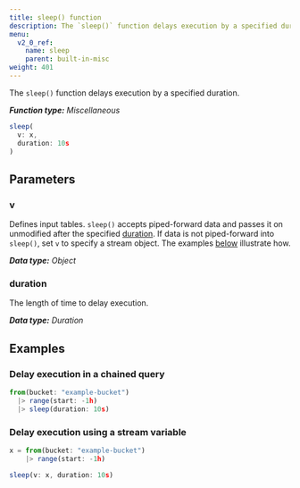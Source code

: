 ```yaml
---
title: sleep() function
description: The `sleep()` function delays execution by a specified duration.
menu:
  v2_0_ref:
    name: sleep
    parent: built-in-misc
weight: 401
---
```


The `sleep()` function delays execution by a specified duration.

_**Function type:** Miscellaneous_

```js
sleep(
  v: x,
  duration: 10s
)
```

## Parameters

### v
Defines input tables.
`sleep()` accepts piped-forward data and passes it on unmodified after the
specified [duration](#duration).
If data is not piped-forward into `sleep()`, set `v` to specify a stream object.
The examples [below](#examples) illustrate how.

_**Data type:** Object_

### duration
The length of time to delay execution.

_**Data type:** Duration_

## Examples

### Delay execution in a chained query
```js
from(bucket: "example-bucket")
  |> range(start: -1h)
  |> sleep(duration: 10s)
```

### Delay execution using a stream variable
```js
x = from(bucket: "example-bucket")
    |> range(start: -1h)

sleep(v: x, duration: 10s)
```
